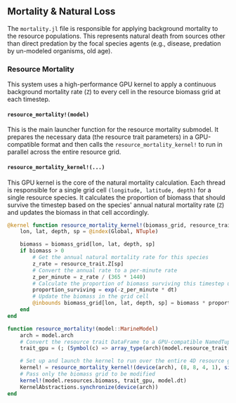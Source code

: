 ## Mortality & Natural Loss

The `mortality.jl` file is responsible for applying background mortality to the resource populations. This represents natural death from sources other than direct predation by the focal species agents (e.g., disease, predation by un-modeled organisms, old age).

### Resource Mortality

This system uses a high-performance GPU kernel to apply a continuous background mortality rate (`Z`) to every cell in the resource biomass grid at each timestep.

#### `resource_mortality!(model)`
This is the main launcher function for the resource mortality submodel. It prepares the necessary data (the resource trait parameters) in a GPU-compatible format and then calls the `resource_mortality_kernel!` to run in parallel across the entire resource grid.

#### `resource_mortality_kernel!(...)`
This GPU kernel is the core of the natural mortality calculation. Each thread is responsible for a single grid cell `(longitude, latitude, depth)` for a single resource species. It calculates the proportion of biomass that should survive the timestep based on the species' annual natural mortality rate (`Z`) and updates the biomass in that cell accordingly.

```julia
@kernel function resource_mortality_kernel!(biomass_grid, resource_trait, dt)
    lon, lat, depth, sp = @index(Global, NTuple)

    biomass = biomass_grid[lon, lat, depth, sp]
    if biomass > 0
        # Get the annual natural mortality rate for this species
        z_rate = resource_trait.Z[sp]
        # Convert the annual rate to a per-minute rate
        z_per_minute = z_rate / (365 * 1440)
        # Calculate the proportion of biomass surviving this timestep using the continuous mortality equation
        proportion_surviving = exp(-z_per_minute * dt)
        # Update the biomass in the grid cell
        @inbounds biomass_grid[lon, lat, depth, sp] = biomass * proportion_surviving
    end
end

function resource_mortality!(model::MarineModel)
    arch = model.arch
    # Convert the resource trait DataFrame to a GPU-compatible NamedTuple of arrays
    trait_gpu = (; (Symbol(c) => array_type(arch)(model.resource_trait[:, c]) for c in names(model.resource_trait))...)

    # Set up and launch the kernel to run over the entire 4D resource grid
    kernel! = resource_mortality_kernel!(device(arch), (8, 8, 4, 1), size(model.resources.biomass))
    # Pass only the biomass grid to be modified
    kernel!(model.resources.biomass, trait_gpu, model.dt)
    KernelAbstractions.synchronize(device(arch))
end
